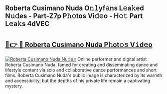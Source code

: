 ## Roberta Cusimano Nuda O𝚗𝚕yf𝚊ns L𝚎a𝚔ed N𝚞𝚍es - Part-Z7p P𝚑𝚘tos Vi𝚍𝚎o - H𝚘𝚝 Part L𝚎a𝚔s 4dVEC

# <h2><a href="http://kfeizo.oniu.top/?m=Roberta+Cusimano+Nuda">🔗👉 🔴 Roberta Cusimano Nuda P𝚑ot𝚘𝚜 V𝚒d𝚎o</a></h2>

[![Roberta Cusimano Nuda Nu𝚍e𝚜](https://i.imgur.com/0qMVB7G.gif)](http://kfeizo.oniu.top/?m=Roberta+Cusimano+Nuda)
Online performer and digital artist Roberta Cusimano Nuda, famed for creating and disseminating dance and lifestyle content via solo and collaborative dance performances and short films. Roberta Cusimano Nuda's public image is characterized by its warmth and accessibility, but the depths of his private life remain a captivating mystery.  
